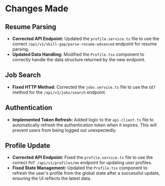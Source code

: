 # Changes Made

## Resume Parsing

-   **Corrected API Endpoint:** Updated the `profile.service.ts` file to use the correct `/api/v1/skill-gap/parse-resume-advanced` endpoint for resume parsing.
-   **Updated Data Handling:** Modified the `Profile.tsx` component to correctly handle the data structure returned by the new endpoint.

## Job Search

-   **Fixed HTTP Method:** Corrected the `jobs.service.ts` file to use the `GET` method for the `/api/v1/jobs/search` endpoint.

## Authentication

-   **Implemented Token Refresh:** Added logic to the `api-client.ts` file to automatically refresh the authentication token when it expires. This will prevent users from being logged out unexpectedly.

## Profile Update

-   **Corrected API Endpoint:** Fixed the `profile.service.ts` file to use the correct `PUT /api/v1/profiles/me` endpoint for updating user profiles.
-   **Fixed State Management:** Updated the `Profile.tsx` component to refresh the user's profile from the global state after a successful update, ensuring the UI reflects the latest data.